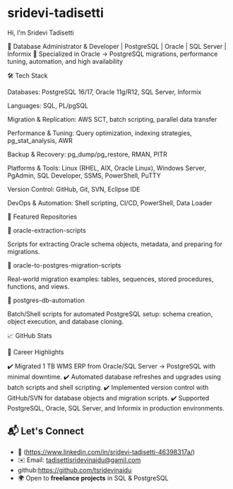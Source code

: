# sridevi-tadisetti
Hi, I’m Sridevi Tadisetti

💾 Database Administrator & Developer | PostgreSQL | Oracle | SQL Server | Informix
🚀 Specialized in Oracle → PostgreSQL migrations, performance tuning, automation, and high availability

🛠️ Tech Stack

Databases: PostgreSQL 16/17, Oracle 11g/R12, SQL Server, Informix

Languages: SQL, PL/pgSQL

Migration & Replication: AWS SCT, batch scripting, parallel data transfer

Performance & Tuning: Query optimization, indexing strategies, pg_stat_analysis, AWR

Backup & Recovery: pg_dump/pg_restore, RMAN, PITR

Platforms & Tools: Linux (RHEL, AIX, Oracle Linux), Windows Server, PgAdmin, SQL Developer, SSMS, PowerShell, PuTTY

Version Control: GitHub, Git, SVN, Eclipse IDE

DevOps & Automation: Shell scripting, CI/CD, PowerShell, Data Loader

📂 Featured Repositories

🔹 oracle-extraction-scripts

Scripts for extracting Oracle schema objects, metadata, and preparing for migrations.

🔹 oracle-to-postgres-migration-scripts

Real-world migration examples: tables, sequences, stored procedures, functions, and views.

🔹 postgres-db-automation

Batch/Shell scripts for automated PostgreSQL setup: schema creation, object execution, and database cloning.

📈 GitHub Stats

🎯 Career Highlights

✔️ Migrated 1 TB WMS ERP from Oracle/SQL Server → PostgreSQL with minimal downtime.
✔️ Automated database refreshes and upgrades using batch scripts and shell scripting.
✔️ Implemented version control with GitHub/SVN for database objects and migration scripts.
✔️ Supported PostgreSQL, Oracle, SQL Server, and Informix in production environments.


## 📬 Let's Connect
- 💼 (https://www.linkedin.com/in/sridevi-tadisetti-46398317a/) 
- ✉️ Email: tadisettisridevinaidu@gamil.com
- github:https://github.com/tsridevinaidu
- 🌍 Open to **freelance projects** in SQL & PostgreSQL
